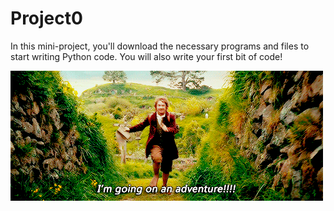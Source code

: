 # Project0

In this mini-project, you'll download the necessary programs and files to start writing Python code.
You will also write your first bit of code!

![Adventure](adventure.gif)
